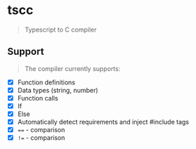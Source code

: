 # tscc
> Typescript to C compiler

## Support
> The compiler currently supports:

- [x] Function definitions
- [x] Data types (string, number)
- [x] Function calls
- [x] If
- [x] Else
- [x] Automatically detect requirements and inject #include tags
- [x] `==` - comparison
- [x] `!=` - comparison
